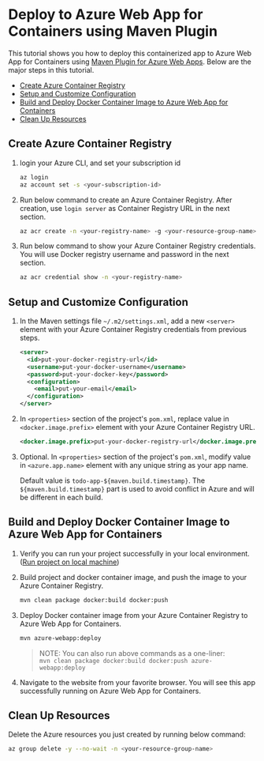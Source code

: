 # Deploy to Azure Web App for Containers using Maven Plugin

This tutorial shows you how to deploy this containerized app to Azure Web App for Containers using [Maven Plugin for Azure Web Apps](https://github.com/Microsoft/azure-maven-plugins/tree/master/azure-webapp-maven-plugin).
Below are the major steps in this tutorial.
- [Create Azure Container Registry](#create-acr)
- [Setup and Customize Configuration](#config)
- [Build and Deploy Docker Container Image to Azure Web App for Containers](#deploy)
- [Clean Up Resources](#clean-up)

<a name="create-acr"></a>
## Create Azure Container Registry

1. login your Azure CLI, and set your subscription id 
    
   ```bash
   az login
   az account set -s <your-subscription-id>
   ```

1. Run below command to create an Azure Container Registry.
After creation, use `login server` as Container Registry URL in the next section.

   ```bash
   az acr create -n <your-registry-name> -g <your-resource-group-name>
   ```

1. Run below command to show your Azure Container Registry credentials.
You will use Docker registry username and password in the next section.

    ```bash
    az acr credential show -n <your-registry-name>
    ```

<a name="config"></a>
## Setup and Customize Configuration

1. In the Maven settings file `~/.m2/settings.xml`, add a new `<server>` element with your Azure Container Registry credentials from previous steps.

    ```xml
    <server>
      <id>put-your-docker-registry-url</id>
      <username>put-your-docker-username</username>
      <password>put-your-docker-key</password>
      <configuration>
        <email>put-your-email</email>
      </configuration>
    </server>
    ```

1. In `<properties>` section of the project's `pom.xml`, replace value in `<docker.image.prefix>` element with your Azure Container Registry URL.

    ```xml
    <docker.image.prefix>put-your-docker-registry-url</docker.image.prefix>
    ```

1. Optional. In `<properties>` section of the project's `pom.xml`, modify value in `<azure.app.name>` element with any unique string as your app name.

   Default value is `todo-app-${maven.build.timestamp}`. The `${maven.build.timestamp}` part is used to avoid conflict in Azure and will be different in each build. 

<a name="deploy"></a>
## Build and Deploy Docker Container Image to Azure Web App for Containers
1. Verify you can run your project successfully in your local environment. ([Run project on local machine](../../README.md))

1. Build project and docker container image, and push the image to your Azure Container Registry.

    ```bash
    mvn clean package docker:build docker:push
    ```

1. Deploy Docker container image from your Azure Container Registry to Azure Web App for Containers.

    ```bash
    mvn azure-webapp:deploy
    ```

    > NOTE: You can also run above commands as a one-liner:  
    > `mvn clean package docker:build docker:push azure-webapp:deploy`

1. Navigate to the website from your favorite browser.
You will see this app successfully running on Azure Web App for Containers.

<a name="clean-up"></a>
## Clean Up Resources

Delete the Azure resources you just created by running below command:

```bash
az group delete -y --no-wait -n <your-resource-group-name>
```
